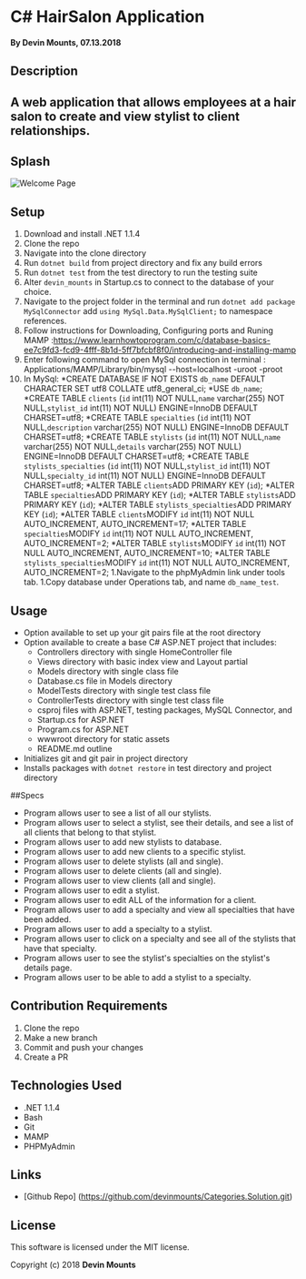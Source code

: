 ﻿# C# HairSalon Application

#### By Devin Mounts, 07.13.2018

## Description

## A web application that allows employees at a hair salon to create and view stylist to client relationships.

## Splash
![Welcome Page](../cover.png)

## Setup

1. Download and install .NET 1.1.4
1. Clone the repo
1. Navigate into the clone directory
1. Run `dotnet build` from project directory and fix any build errors
1. Run `dotnet test` from the test directory to run the testing suite
1. Alter `devin_mounts` in Startup.cs to connect to the database of your choice.
1. Navigate to the project folder in the terminal and run `dotnet add package MySqlConnector` add `using MySql.Data.MySqlClient;` to namespace references. 
1. Follow instructions for Downloading, Configuring ports and Runing MAMP :https://www.learnhowtoprogram.com/c/database-basics-ee7c9fd3-fcd9-4fff-8b1d-5ff7bfcbf8f0/introducing-and-installing-mamp
1. Enter following command to open MySql connection in terminal : Applications/MAMP/Library/bin/mysql --host=localhost -uroot -proot
1. In MySql:
  *CREATE DATABASE IF NOT EXISTS `db_name` DEFAULT CHARACTER SET utf8 COLLATE utf8_general_ci;
  *USE `db_name`;
  *CREATE TABLE `clients` (`id` int(11) NOT NULL,`name` varchar(255) NOT NULL,`stylist_id` int(11) NOT NULL) ENGINE=InnoDB DEFAULT CHARSET=utf8;
  *CREATE TABLE `specialties` (`id` int(11) NOT NULL,`description` varchar(255) NOT NULL) ENGINE=InnoDB DEFAULT CHARSET=utf8;
  *CREATE TABLE `stylists` (`id` int(11) NOT NULL,`name` varchar(255) NOT NULL,`details` varchar(255) NOT NULL) ENGINE=InnoDB DEFAULT CHARSET=utf8;
  *CREATE TABLE `stylists_specialties` (`id` int(11) NOT NULL,`stylist_id` int(11) NOT NULL,`specialty_id` int(11) NOT NULL) ENGINE=InnoDB DEFAULT CHARSET=utf8;
  *ALTER TABLE `clients`ADD PRIMARY KEY (`id`);
  *ALTER TABLE `specialties`ADD PRIMARY KEY (`id`);
  *ALTER TABLE `stylists`ADD PRIMARY KEY (`id`);
  *ALTER TABLE `stylists_specialties`ADD PRIMARY KEY (`id`);
  *ALTER TABLE `clients`MODIFY `id` int(11) NOT NULL AUTO_INCREMENT, AUTO_INCREMENT=17;
  *ALTER TABLE `specialties`MODIFY `id` int(11) NOT NULL AUTO_INCREMENT, AUTO_INCREMENT=2;
  *ALTER TABLE `stylists`MODIFY `id` int(11) NOT NULL AUTO_INCREMENT, AUTO_INCREMENT=10;
  *ALTER TABLE `stylists_specialties`MODIFY `id` int(11) NOT NULL AUTO_INCREMENT, AUTO_INCREMENT=2;
1.Navigate to the phpMyAdmin link under tools tab.
1.Copy database under Operations tab, and name `db_name_test`.

## Usage

* Option available to set up your git pairs file at the root directory
* Option available to create a base C# ASP.NET project that includes:
  * Controllers directory with single HomeController file
  * Views directory with basic index view and Layout partial
  * Models directory with single class file
  * Database.cs file in Models directory
  * ModelTests directory with single test class file
  * ControllerTests directory with single test class file
  * csproj files with ASP.NET, testing packages, MySQL Connector, and 
  * Startup.cs for ASP.NET
  * Program.cs for ASP.NET
  * wwwroot directory for static assets
  * README.md outline
* Initializes git and git pair in project directory
* Installs packages with `dotnet restore` in test directory and project directory

##Specs

* Program allows user to see a list of all our stylists.
* Program allows user to select a stylist, see their details, and see a list of all clients that belong to that stylist.
* Program allows user to add new stylists to database.
* Program allows user to add new clients to a specific stylist.
* Program allows user to delete stylists (all and single).
* Program allows user to delete clients (all and single).
* Program allows user to view clients (all and single).
* Program allows user to edit a stylist.
* Program allows user to edit ALL of the information for a client.
* Program allows user to add a specialty and view all specialties that have been added.
* Program allows user to add a specialty to a stylist.
* Program allows user to click on a specialty and see all of the stylists that have that specialty.
* Program allows user to see the stylist's specialties on the stylist's details page.
* Program allows user to be able to add a stylist to a specialty.

## Contribution Requirements

1. Clone the repo
1. Make a new branch
1. Commit and push your changes
1. Create a PR

## Technologies Used

* .NET 1.1.4
* Bash
* Git
* MAMP
* PHPMyAdmin

## Links

* [Github Repo] (https://github.com/devinmounts/Categories.Solution.git)

## License

This software is licensed under the MIT license.

Copyright (c) 2018 **Devin Mounts**